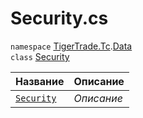 
# Security.cs
`namespace` [TigerTrade.Tc](../../../TigerTrade.Tc.md).[Data](../../../TigerTrade.Tc/Data.md)  
    `class` [Security](../Security.cs.md)

| Название | Описание |
| --- | --- |
| [`Security`](./Методы/Security.md) | *Описание* |
